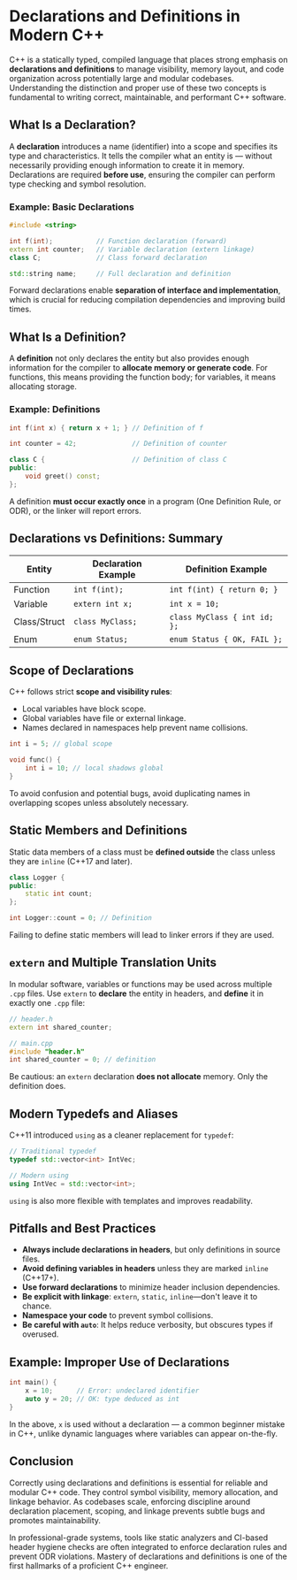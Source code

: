 # Declarations and Definitions in Modern C++

C++ is a statically typed, compiled language that places strong emphasis on **declarations and definitions** to manage visibility, memory layout, and code organization across potentially large and modular codebases. Understanding the distinction and proper use of these two concepts is fundamental to writing correct, maintainable, and performant C++ software.

## What Is a Declaration?

A **declaration** introduces a name (identifier) into a scope and specifies its type and characteristics. It tells the compiler what an entity is — without necessarily providing enough information to create it in memory. Declarations are required **before use**, ensuring the compiler can perform type checking and symbol resolution.

### Example: Basic Declarations

```cpp
#include <string>

int f(int);           // Function declaration (forward)
extern int counter;   // Variable declaration (extern linkage)
class C;              // Class forward declaration

std::string name;     // Full declaration and definition
```

Forward declarations enable **separation of interface and implementation**, which is crucial for reducing compilation dependencies and improving build times.

## What Is a Definition?

A **definition** not only declares the entity but also provides enough information for the compiler to **allocate memory or generate code**. For functions, this means providing the function body; for variables, it means allocating storage.

### Example: Definitions

```cpp
int f(int x) { return x + 1; } // Definition of f

int counter = 42;              // Definition of counter

class C {                      // Definition of class C
public:
    void greet() const;
};
```

A definition **must occur exactly once** in a program (One Definition Rule, or ODR), or the linker will report errors.

## Declarations vs Definitions: Summary

| Entity       | Declaration Example | Definition Example           |
| ------------ | ------------------- | ---------------------------- |
| Function     | `int f(int);`       | `int f(int) { return 0; }`   |
| Variable     | `extern int x;`     | `int x = 10;`                |
| Class/Struct | `class MyClass;`    | `class MyClass { int id; };` |
| Enum         | `enum Status;`      | `enum Status { OK, FAIL };`  |

## Scope of Declarations

C++ follows strict **scope and visibility rules**:

- Local variables have block scope.
- Global variables have file or external linkage.
- Names declared in namespaces help prevent name collisions.

```cpp
int i = 5; // global scope

void func() {
    int i = 10; // local shadows global
}
```

To avoid confusion and potential bugs, avoid duplicating names in overlapping scopes unless absolutely necessary.

## Static Members and Definitions

Static data members of a class must be **defined outside** the class unless they are `inline` (C++17 and later).

```cpp
class Logger {
public:
    static int count;
};

int Logger::count = 0; // Definition
```

Failing to define static members will lead to linker errors if they are used.

## `extern` and Multiple Translation Units

In modular software, variables or functions may be used across multiple `.cpp` files. Use `extern` to **declare** the entity in headers, and **define** it in exactly one `.cpp` file:

```cpp
// header.h
extern int shared_counter;

// main.cpp
#include "header.h"
int shared_counter = 0; // definition
```

Be cautious: an `extern` declaration **does not allocate** memory. Only the definition does.

## Modern Typedefs and Aliases

C++11 introduced `using` as a cleaner replacement for `typedef`:

```cpp
// Traditional typedef
typedef std::vector<int> IntVec;

// Modern using
using IntVec = std::vector<int>;
```

`using` is also more flexible with templates and improves readability.

## Pitfalls and Best Practices

- **Always include declarations in headers**, but only definitions in source files.
- **Avoid defining variables in headers** unless they are marked `inline` (C++17+).
- **Use forward declarations** to minimize header inclusion dependencies.
- **Be explicit with linkage**: `extern`, `static`, `inline`—don't leave it to chance.
- **Namespace your code** to prevent symbol collisions.
- **Be careful with `auto`**: It helps reduce verbosity, but obscures types if overused.

## Example: Improper Use of Declarations

```cpp
int main() {
    x = 10;      // Error: undeclared identifier
    auto y = 20; // OK: type deduced as int
}
```

In the above, `x` is used without a declaration — a common beginner mistake in C++, unlike dynamic languages where variables can appear on-the-fly.

## Conclusion

Correctly using declarations and definitions is essential for reliable and modular C++ code. They control symbol visibility, memory allocation, and linkage behavior. As codebases scale, enforcing discipline around declaration placement, scoping, and linkage prevents subtle bugs and promotes maintainability.

In professional-grade systems, tools like static analyzers and CI-based header hygiene checks are often integrated to enforce declaration rules and prevent ODR violations. Mastery of declarations and definitions is one of the first hallmarks of a proficient C++ engineer.
